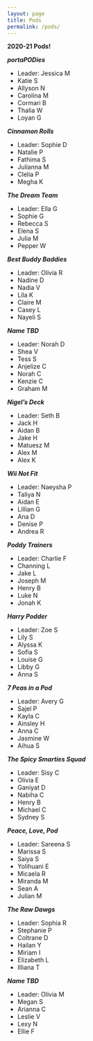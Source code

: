 ```yaml
---
layout: page
title: Pods
permalink: /pods/
---
```


**2020-21 Pods!**

***portaPODies***
- Leader: Jessica M
- Katie S
- Allyson N
- Carolina M
- Cormari B
- Thalia W
- Loyan G

***Cinnamon Rolls***
- Leader: Sophie D
- Natalie P
- Fathima S
- Julianna M
- Clelia P
- Megha K

***The Dream Team***
- Leader: Ella G
- Sophie G
- Rebecca S
- Elena S
- Julia M
- Pepper W

***Best Buddy Baddies***
- Leader: Olivia R
- Nadine D
- Nadia V
- Lila K
- Claire M
- Casey L
- Nayeli S

***Name TBD***
- Leader: Norah D
- Shea V
- Tess S
- Anjelize C
- Norah C
- Kenzie C
- Graham M

***Nigel’s Deck***
- Leader: Seth B
- Jack H
- Aidan B
- Jake H
- Matuesz M
- Alex M
- Alex K

***Wii Not Fit***
- Leader: Naeysha P
- Taliya N
- Aidan E
- Lillian G
- Ana D
- Denise P
- Andrea R

***Poddy Trainers***
- Leader: Charlie F
- Channing L
- Jake L
- Joseph M
- Henry B
- Luke N
- Jonah K

***Harry Podder***
- Leader: Zoe S
- Lily S
- Alyssa K
- Sofia S
- Louise G
- Libby G
- Anna S

***7 Peas in a Pod***
- Leader: Avery G
- Sajel P
- Kayla C
- Ainsley H
- Anna C
- Jasmine W
- Aihua S

***The Spicy Smarties Squad***
- Leader: Sisy C
- Olivia E
- Ganiyat D
- Nabiha C
- Henry B
- Michael C
- Sydney S

***Peace, Love, Pod***
- Leader: Sareena S
- Marissa S
- Saiya S
- Yolihuani E
- Micaela R
- Miranda M
- Sean A
- Julian M

***The Raw Dawgs***
- Leader: Sophia R
- Stephanie P
- Coltrane D
- Hailan Y
- Miriam I
- Elizabeth L
- Illiana T

***Name TBD***
- Leader: Olivia M
- Megan S
- Arianna C
- Leslie V
- Lexy N
- Ellie F
